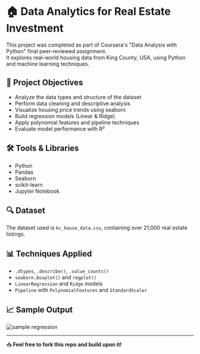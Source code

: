 # 🏠 Data Analytics for Real Estate Investment

This project was completed as part of Coursera's "Data Analysis with Python" final peer-reviewed assignment.  
It explores real-world housing data from King County, USA, using Python and machine learning techniques.

## 📌 Project Objectives
- Analyze the data types and structure of the dataset
- Perform data cleaning and descriptive analysis
- Visualize housing price trends using seaborn
- Build regression models (Linear & Ridge)
- Apply polynomial features and pipeline techniques
- Evaluate model performance with R²

## 🛠️ Tools & Libraries
- Python
- Pandas
- Seaborn
- scikit-learn
- Jupyter Notebook

## 🔍 Dataset
The dataset used is `kc_house_data.csv`, containing over 21,000 real estate listings.

## 📊 Techniques Applied
- `.dtypes`, `.describe()`, `.value_counts()`
- `seaborn.boxplot()` and `regplot()`
- `LinearRegression` and `Ridge` models
- `Pipeline` with `PolynomialFeatures` and `StandardScaler`

## 📈 Sample Output
![sample regression](images/regression_plot.png)  <!-- optional if adding images -->

---

📥 **Feel free to fork this repo and build upon it!**
